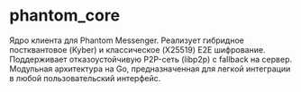 # phantom_core
Ядро клиента для Phantom Messenger. Реализует гибридное постквантовое (Kyber) и классическое (X25519) E2E шифрование. Поддерживает отказоустойчивую P2P-сеть (libp2p) с fallback на сервер. Модульная архитектура на Go, предназначенная для легкой интеграции в любой пользовательский интерфейс.
